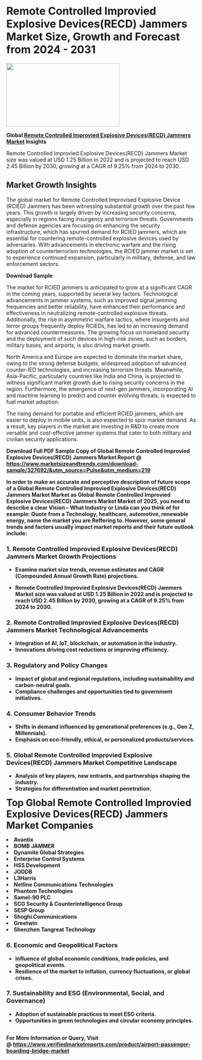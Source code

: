 <H1>Remote Controlled Improvied Explosive Devices(RECD) Jammers Market Size, Growth and Forecast from 2024 - 2031</H1><img class="aligncenter size-medium wp-image-584254" src="https://thirdeyenews.in/wp-content/uploads/2024/09/Global-Market-Research-300x168.jpeg" alt="" width="300" height="168" /><p><strong>Global&nbsp;<a href="https://www.marketsizeandtrends.com/download-sample/327692/&amp;utm_source=Pulse&amp;utm_medium=219">Remote Controlled Improvied Explosive Devices(RECD) Jammers Market</a> Insights</strong></p><p>Remote Controlled Improvied Explosive Devices(RECD) Jammers Market size was valued at USD 1.25 Billion in 2022 and is projected to reach USD 2.45 Billion by 2030, growing at a CAGR of 9.25% from 2024 to 2030.</p><p><h2>Market Growth Insights</h2> <p>The global market for Remote Controlled Improvised Explosive Device (RCIED) Jammers has been witnessing substantial growth over the past few years. This growth is largely driven by increasing security concerns, especially in regions facing insurgency and terrorism threats. Governments and defense agencies are focusing on enhancing the security infrastructure, which has spurred demand for RCIED jammers, which are essential for countering remote-controlled explosive devices used by adversaries. With advancements in electronic warfare and the rising adoption of counterterrorism technologies, the RCIED jammer market is set to experience continued expansion, particularly in military, defense, and law enforcement sectors.</p> <p><strong>Download Sample</strong></p> <p>The market for RCIED jammers is anticipated to grow at a significant CAGR in the coming years, supported by several key factors. Technological advancements in jammer systems, such as improved signal jamming frequencies and better reliability, have enhanced their performance and effectiveness in neutralizing remote-controlled explosive threats. Additionally, the rise in asymmetric warfare tactics, where insurgents and terror groups frequently deploy RCIEDs, has led to an increasing demand for advanced countermeasures. The growing focus on homeland security and the deployment of such devices in high-risk zones, such as borders, military bases, and airports, is also driving market growth.</p> <p>North America and Europe are expected to dominate the market share, owing to the strong defense budgets, widespread adoption of advanced counter-IED technologies, and increasing terrorism threats. Meanwhile, Asia-Pacific, particularly countries like India and China, is projected to witness significant market growth due to rising security concerns in the region. Furthermore, the emergence of next-gen jammers, incorporating AI and machine learning to predict and counter evolving threats, is expected to fuel market adoption.</p> <p>The rising demand for portable and efficient RCIED jammers, which are easier to deploy in mobile units, is also expected to spur market demand. As a result, key players in the market are investing in R&D to create more versatile and cost-effective jammer systems that cater to both military and civilian security applications.</p> <p><strong></p><p><span class=""><strong>Download Full PDF Sample Copy of Global Remote Controlled Improvied Explosive Devices(RECD) Jammers Market Report</strong> @ <a href="https://www.marketsizeandtrends.com/download-sample/327692/&amp;utm_source=Pulse&amp;utm_medium=219" target="_blank">https://www.marketsizeandtrends.com/download-sample/327692/&amp;utm_source=Pulse&amp;utm_medium=219</a></span></p><p>In order to make an accurate and perceptive description of future scope of a Global&nbsp;Remote Controlled Improvied Explosive Devices(RECD) Jammers Market Market as Global&nbsp;Remote Controlled Improvied Explosive Devices(RECD) Jammers Market Market of 2025, you need to describe a clear Vision &ndash; What Industry or Linda can you think of for example: Quote from a Technology, healthcare, automotive, renewable energy, name the market you are Reffering to. However, some general trends and factors usually impact market reports and their future outlook include:</p><h3>1.&nbsp;<strong>Remote Controlled Improvied Explosive Devices(RECD) Jammers Market Growth Projections</strong></h3><ul><li>Examine market size trends, revenue estimates and CAGR (Compounded Annual Growth Rate) projections.</li><li><p>Remote Controlled Improvied Explosive Devices(RECD) Jammers Market size was valued at USD 1.25 Billion in 2022 and is projected to reach USD 2.45 Billion by 2030, growing at a CAGR of 9.25% from 2024 to 2030.</p></li></ul><h3>2.&nbsp;<strong>Remote Controlled Improvied Explosive Devices(RECD) Jammers Market Technological Advancements</strong></h3><ul><li>Integration of AI, IoT, blockchain, or automation in the industry.</li><li>Innovations driving cost reductions or improving efficiency.</li></ul><h3>3.&nbsp;<strong>Regulatory and Policy Changes</strong></h3><ul><li>Impact of global and regional regulations, including sustainability and carbon-neutral goals.</li><li>Compliance challenges and opportunities tied to government initiatives.</li></ul><h3>4.&nbsp;<strong>Consumer Behavior Trends</strong></h3><ul><li>Shifts in demand influenced by generational preferences (e.g., Gen Z, Millennials).</li><li>Emphasis on eco-friendly, ethical, or personalized products/services.</li></ul><h3>5.&nbsp;<strong>Global Remote Controlled Improvied Explosive Devices(RECD) Jammers Market Competitive Landscape</strong></h3><ul><li>Analysis of key players, new entrants, and partnerships shaping the industry.</li><li>Strategies for differentiation and market penetration.</li></ul><p data-pm-slice="1 1 []"><span style="color: inherit; font-family: inherit; font-size: 25px;">Top Global Remote Controlled Improvied Explosive Devices(RECD) Jammers Market Companies</span></p><div class="" data-test-id=""><p><li>Avantix</li><li> BOMB JAMMER</li><li> Dynamite Global Strategies</li><li> Enterprise Control Systems</li><li> HSS Development</li><li> JODDB</li><li> L3Harris</li><li> Netline Communications Technologies</li><li> Phantom Technologies</li><li> Samel-90 PLC</li><li> SCG Security & Counterintelligence Group</li><li> SESP Group</li><li> Shoghi Communications</li><li> Greetwin</li><li> Shenzhen Tangreat Technology</li></p></div><h3>6.&nbsp;<strong>Economic and Geopolitical Factors</strong></h3><ul><li>Influence of global economic conditions, trade policies, and geopolitical events.</li><li>Resilience of the market to inflation, currency fluctuations, or global crises.</li></ul><h3>7.&nbsp;<strong>Sustainability and ESG (Environmental, Social, and Governance)</strong></h3><ul><li>Adoption of sustainable practices to meet ESG criteria.</li><li>Opportunities in green technologies and circular economy principles.</li></ul><h2><strong style="font-size: 14px;">For More Information or Query, Visit @&nbsp;</strong><a style="background-color: #ffffff; font-size: 14px;" href="https://www.marketsizeandtrends.com/report/remote-controlled-improvied-explosive-devices-recd-jammers-market/" target="_blank">https://www.verifiedmarketreports.com/product/airport-passenger-boarding-bridge-market</a></h2>
